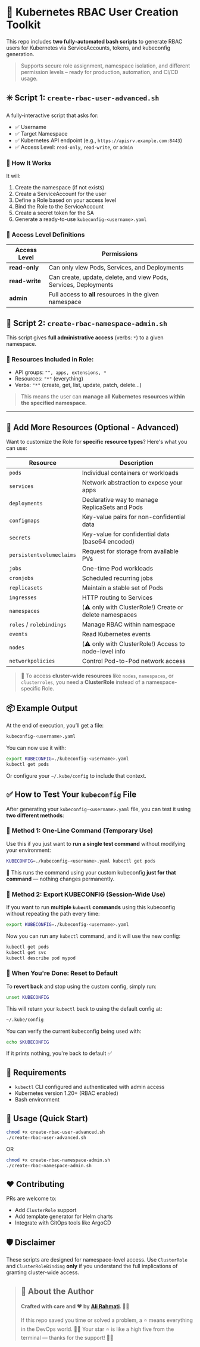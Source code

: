# 🔐 Kubernetes RBAC User Creation Toolkit

This repo includes **two fully-automated bash scripts** to generate RBAC users for Kubernetes via ServiceAccounts, tokens, and kubeconfig generation.

> Supports secure role assignment, namespace isolation, and different permission levels – ready for production, automation, and CI/CD usage.


## ✳️ Script 1: `create-rbac-user-advanced.sh`

A fully-interactive script that asks for:
- ✅ Username
- ✅ Target Namespace
- ✅ Kubernetes API endpoint (e.g., `https://apisrv.example.com:8443`)
- ✅ Access Level: `read-only`, `read-write`, or `admin`

### 🧰 How It Works

It will:
1. Create the namespace (if not exists)
2. Create a ServiceAccount for the user
3. Define a Role based on your access level
4. Bind the Role to the ServiceAccount
5. Create a secret token for the SA
6. Generate a ready-to-use `kubeconfig-<username>.yaml`

### 🔑 Access Level Definitions

| Access Level | Permissions |
|--------------|-------------|
| **read-only** | Can only view Pods, Services, and Deployments |
| **read-write** | Can create, update, delete, and view Pods, Services, Deployments |
| **admin** | Full access to **all** resources in the given namespace |


## 🔐 Script 2: `create-rbac-namespace-admin.sh`

This script gives **full administrative access** (verbs: `*`) to a given namespace.

### 🧰 Resources Included in Role:

- API groups: `"", apps, extensions, *`
- Resources: `"*"` (everything)
- Verbs: `"*"` (create, get, list, update, patch, delete...)

> This means the user can **manage all Kubernetes resources within the specified namespace.**

---

## 🧩 Add More Resources (Optional - Advanced)

Want to customize the Role for **specific resource types**? Here's what you can use:

| Resource | Description |
|----------|-------------|
| `pods` | Individual containers or workloads |
| `services` | Network abstraction to expose your apps |
| `deployments` | Declarative way to manage ReplicaSets and Pods |
| `configmaps` | Key-value pairs for non-confidential data |
| `secrets` | Key-value for confidential data (base64 encoded) |
| `persistentvolumeclaims` | Request for storage from available PVs |
| `jobs` | One-time Pod workloads |
| `cronjobs` | Scheduled recurring jobs |
| `replicasets` | Maintain a stable set of Pods |
| `ingresses` | HTTP routing to Services |
| `namespaces` | (⚠️ only with ClusterRole!) Create or delete namespaces |
| `roles` / `rolebindings` | Manage RBAC within namespace |
| `events` | Read Kubernetes events |
| `nodes` | (⚠️ only with ClusterRole!) Access to node-level info |
| `networkpolicies` | Control Pod-to-Pod network access |

> 🛑 To access **cluster-wide resources** like `nodes`, `namespaces`, or `clusterroles`, you need a **ClusterRole** instead of a namespace-specific Role.

## 📦 Example Output

At the end of execution, you’ll get a file:

```bash
kubeconfig-<username>.yaml
````

You can now use it with:

```bash
export KUBECONFIG=./kubeconfig-<username>.yaml
kubectl get pods
```

Or configure your `~/.kube/config` to include that context.

## ✅ How to Test Your `kubeconfig` File

After generating your `kubeconfig-<username>.yaml` file, you can test it using **two different methods**:


### 🔹 **Method 1: One-Line Command (Temporary Use)**

Use this if you just want to **run a single test command** without modifying your environment:

```bash
KUBECONFIG=./kubeconfig-<username>.yaml kubectl get pods
```

📌 This runs the command using your custom kubeconfig **just for that command** — nothing changes permanently.

### 🔸 **Method 2: Export KUBECONFIG (Session-Wide Use)**

If you want to run **multiple `kubectl` commands** using this kubeconfig without repeating the path every time:

```bash
export KUBECONFIG=./kubeconfig-<username>.yaml
```

Now you can run any `kubectl` command, and it will use the new config:

```bash
kubectl get pods
kubectl get svc
kubectl describe pod mypod
```

### 🧹 When You're Done: Reset to Default

To **revert back** and stop using the custom config, simply run:

```bash
unset KUBECONFIG
```

This will return your `kubectl` back to using the default config at:

```bash
~/.kube/config
```

You can verify the current kubeconfig being used with:

```bash
echo $KUBECONFIG
```

If it prints nothing, you're back to default ✅



## 📝 Requirements

* `kubectl` CLI configured and authenticated with admin access
* Kubernetes version 1.20+ (RBAC enabled)
* Bash environment

## 🚀 Usage (Quick Start)

```bash
chmod +x create-rbac-user-advanced.sh
./create-rbac-user-advanced.sh
```

OR

```bash
chmod +x create-rbac-namespace-admin.sh
./create-rbac-namespace-admin.sh
```



## ❤️ Contributing

PRs are welcome to:

* Add `ClusterRole` support
* Add template generator for Helm charts
* Integrate with GitOps tools like ArgoCD



## 🛡️ Disclaimer

These scripts are designed for namespace-level access. Use `ClusterRole` and `ClusterRoleBinding` **only** if you understand the full implications of granting cluster-wide access.




> ## 📝 About the Author
> #### Crafted with care and ❤️ by [Ali Rahmati](https://github.com/alirahmti). 👨‍💻
> If this repo saved you time or solved a problem, a ⭐ means everything in the DevOps world. 🧠💾
> Your star ⭐ is like a high five from the terminal — thanks for the support! 🙌🐧

